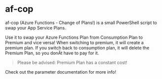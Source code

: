 # af-cop
af-cop (Azure Functions - Change of Plans!) is a small PowerShell script to swap your App Service Plans.

Use it to swap your Azure Functions Plan from Consumption Plan to Premium and vice versa!
When switching to premium, it will create a premium plan.
If you switch back to consumption plan, it will delete the Premium Plan, so you donÄt have to pay for it.

> Please be advised: Premium Plan has a constant cost!

Check out the parameter documentation for more info!
